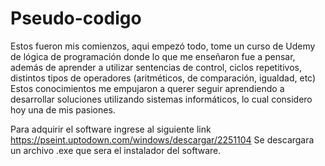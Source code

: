 # Pseudo-codigo
Estos fueron mis comienzos, aqui empezó todo, tome un curso de Udemy de lógica de programación donde lo que me enseñaron fue a pensar, además de aprender a utilizar sentencias de control, ciclos repetitivos, distintos tipos de operadores (aritméticos, de comparación, igualdad, etc)
Estos conocimientos me empujaron a querer seguir aprendiendo a desarrollar soluciones utilizando sistemas informáticos, lo cual considero hoy una de mis pasiones.


Para adquirir el software ingrese al siguiente link https://pseint.uptodown.com/windows/descargar/2251104
Se descargara un archivo .exe que sera el instalador del software.
